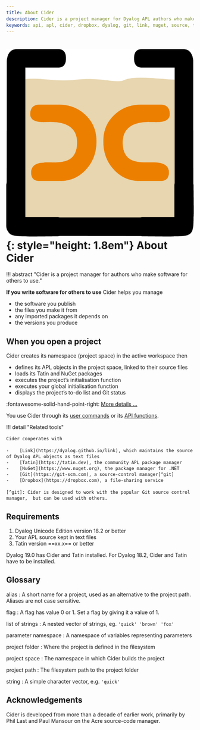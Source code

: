 ```yaml
---
title: About Cider
description: Cider is a project manager for Dyalog APL authors who make software for others to use.
keywords: api, apl, cider, dropbox, dyalog, git, link, nuget, source, tatin
---
```


# ![Cider logo](img/cider-logo.png){: style="height: 1.8em"} About Cider

<!-- _Cider is a project manager for Dyalog APL_ -->

!!! abstract "Cider is a project manager for authors who make software for others to use."

__If you write software for others to use__ Cider helps you manage

-   the software you publish
-   the files you make it from
-   any imported packages it depends on
-   the versions you produce


## When you open a project

Cider creates its namespace (project space) in the active workspace then

-   defines its APL objects in the project space, linked to their source files
-   loads its Tatin and NuGet packages
-   executes the project’s initialisation function
-   executes your global initialisation function 
-   displays the project’s to-do list and Git status

:fontawesome-solid-hand-point-right:
[More details …](open-project.md)


You use Cider through its [user commands](user-commands.md) or its [API functions](api.md).


!!! detail "Related tools"

	Cider cooperates with

	-    [Link](https://dyalog.github.io/link), which maintains the source of Dyalog APL objects as text files
	-    [Tatin](https://tatin.dev), the community APL package manager
	-    [NuGet](https://www.nuget.org), the package manager for .NET
	-    [Git](https://git-scm.com), a source-control manager[^git]
	-    [Dropbox](https://dropbox.com), a file-sharing service

	[^git]: Cider is designed to work with the popular Git source control manager,  but can be used with others.


## Requirements

1.  Dyalog Unicode Edition version 18.2 or better
1.  Your APL source kept in text files
1.  Tatin version ==xx.x== or better

Dyalog 19.0 has Cider and Tatin installed.
For Dyalog 18.2, Cider and Tatin have to be installed.


## Glossary

alias
: A short name for a project, used as an alternative to the project path. Aliases are not case sensitive.

flag
: A flag has value 0 or 1. Set a flag by giving it a value of 1.

list of strings
: A nested vector of strings, eg. `'quick' 'brown' 'fox'`

parameter namespace
: A namespace of variables representing parameters

project folder
: Where the project is defined in the filesystem

project space
: The namespace in which Cider builds the project

project path
: The filesystem path to the project folder 

string
: A simple character vector, e.g. `'quick'`


## Acknowledgements

Cider is developed from more than a decade of earlier work, primarily by Phil Last and Paul Mansour on the Acre source-code manager.